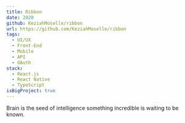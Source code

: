 ```yaml
---
title: Ribbon
date: 2020
github: KeziahMoselle/ribbon
url: https://github.com/KeziahMoselle/ribbon
tags:
  - UI/UX
  - Front-End
  - Mobile
  - API
  - OAuth
stack:
  - React.js
  - React Native
  - TypeScript
isBigProject: true
---
```


Brain is the seed of intelligence something incredible is waiting to be known.